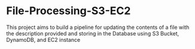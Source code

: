 # File-Processing-S3-EC2
This project aims to build a pipeline for updating the contents of a file with the description provided and storing in the Database using S3 Bucket, DynamoDB, and EC2 instance

